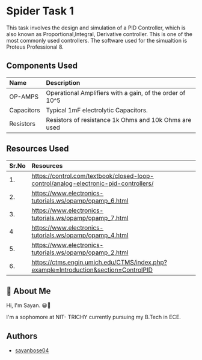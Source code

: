 
# Spider Task 1

This task involves the design and simulation of a PID Controller, which is also known as Proportional,Integral, Derivative controller. This is one of the most commonly used controllers. 
The software used for  the simualtion is Proteus Professional 8.



## Components Used





| Name | Description     
| :-------- | :------- | 
| OP-AMPS |Operational Amplifiers with a gain, of the order of 10^5  | 
| Capacitors | Typical 1mF electrolytic Capacitors.  | 
| Resistors | Resistors of resistance 1k Ohms and 10k Ohms are used | 




## Resources Used


| Sr.No| Resources     
| :-------- | :------- | 
| 1. |https://control.com/textbook/closed-loop-control/analog-electronic-pid-controllers/ | 
| 2. |https://www.electronics-tutorials.ws/opamp/opamp_6.html | 
| 3. | https://www.electronics-tutorials.ws/opamp/opamp_7.html | 
| 4 |https://www.electronics-tutorials.ws/opamp/opamp_4.html  | 
| 5.| https://www.electronics-tutorials.ws/opamp/opamp_2.html | 
| 6.| https://ctms.engin.umich.edu/CTMS/index.php?example=Introduction&section=ControlPID | 

## 🚀 About Me
Hi, I'm Sayan. 😀👋

I'm a sophomore at NIT- TRICHY currently pursuing my B.Tech in ECE.



## Authors

- [sayanbose04](https://github.com/sayanbose04)

